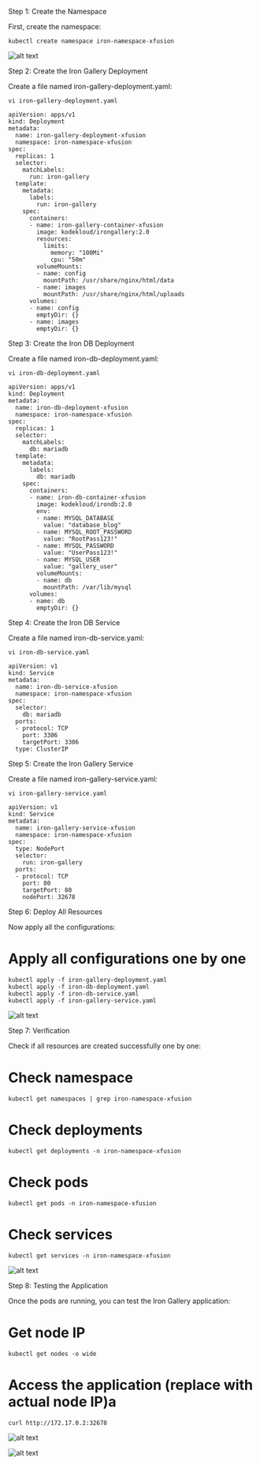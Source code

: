 Step 1: Create the Namespace

First, create the namespace:

```
kubectl create namespace iron-namespace-xfusion
```

![alt text](image-1.png)


Step 2: Create the Iron Gallery Deployment

Create a file named iron-gallery-deployment.yaml:

```
vi iron-gallery-deployment.yaml
```

```
apiVersion: apps/v1
kind: Deployment
metadata:
  name: iron-gallery-deployment-xfusion
  namespace: iron-namespace-xfusion
spec:
  replicas: 1
  selector:
    matchLabels:
      run: iron-gallery
  template:
    metadata:
      labels:
        run: iron-gallery
    spec:
      containers:
      - name: iron-gallery-container-xfusion
        image: kodekloud/irongallery:2.0
        resources:
          limits:
            memory: "100Mi"
            cpu: "50m"
        volumeMounts:
        - name: config
          mountPath: /usr/share/nginx/html/data
        - name: images
          mountPath: /usr/share/nginx/html/uploads
      volumes:
      - name: config
        emptyDir: {}
      - name: images
        emptyDir: {}
```

Step 3: Create the Iron DB Deployment

Create a file named iron-db-deployment.yaml:

```
vi iron-db-deployment.yaml
```

```
apiVersion: apps/v1
kind: Deployment
metadata:
  name: iron-db-deployment-xfusion
  namespace: iron-namespace-xfusion
spec:
  replicas: 1
  selector:
    matchLabels:
      db: mariadb
  template:
    metadata:
      labels:
        db: mariadb
    spec:
      containers:
      - name: iron-db-container-xfusion
        image: kodekloud/irondb:2.0
        env:
        - name: MYSQL_DATABASE
          value: "database_blog"
        - name: MYSQL_ROOT_PASSWORD
          value: "RootPass123!"
        - name: MYSQL_PASSWORD
          value: "UserPass123!"
        - name: MYSQL_USER
          value: "gallery_user"
        volumeMounts:
        - name: db
          mountPath: /var/lib/mysql
      volumes:
      - name: db
        emptyDir: {}
```


Step 4: Create the Iron DB Service

Create a file named iron-db-service.yaml:

```
vi iron-db-service.yaml
```

```
apiVersion: v1
kind: Service
metadata:
  name: iron-db-service-xfusion
  namespace: iron-namespace-xfusion
spec:
  selector:
    db: mariadb
  ports:
  - protocol: TCP
    port: 3306
    targetPort: 3306
  type: ClusterIP
```

Step 5: Create the Iron Gallery Service

Create a file named iron-gallery-service.yaml:

```
vi iron-gallery-service.yaml
```

```
apiVersion: v1
kind: Service
metadata:
  name: iron-gallery-service-xfusion
  namespace: iron-namespace-xfusion
spec:
  type: NodePort
  selector:
    run: iron-gallery
  ports:
  - protocol: TCP
    port: 80
    targetPort: 80
    nodePort: 32678
```

Step 6: Deploy All Resources

Now apply all the configurations:

# Apply all configurations one by one
```
kubectl apply -f iron-gallery-deployment.yaml
kubectl apply -f iron-db-deployment.yaml
kubectl apply -f iron-db-service.yaml
kubectl apply -f iron-gallery-service.yaml
```

![alt text](image.png)

Step 7: Verification

Check if all resources are created successfully one by one:


# Check namespace
```
kubectl get namespaces | grep iron-namespace-xfusion
```

# Check deployments
```
kubectl get deployments -n iron-namespace-xfusion
```

# Check pods
```
kubectl get pods -n iron-namespace-xfusion
```

# Check services
```
kubectl get services -n iron-namespace-xfusion
```

![alt text](image-2.png)

Step 8: Testing the Application

Once the pods are running, you can test the Iron Gallery application:

# Get node IP
```
kubectl get nodes -o wide
```

# Access the application (replace with actual node IP)a
```
curl http://172.17.0.2:32678
```

![alt text](image-3.png)

![alt text](image-4.png)